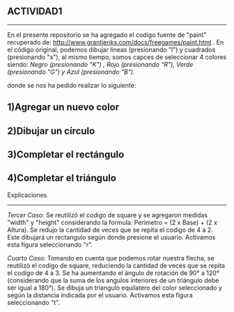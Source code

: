 ACTIVIDAD1
---
---

En el presente repositorio se ha agregado el codigo fuente de "paint" 
recuperado de: http://www.grantjenks.com/docs/freegames/paint.html . En el código original, podemos dibujar lineas (presionando "l") y cuadrados (presionando "s"),
al mismo tiempo, somos capces de seleccionar 4 colores siendo: *Negro (presionando "K") , Rojo (presionando "R"), Verde (presionando "G") y Azul (presionando "B").*

donde se nos ha pedido realizar lo siguiente:

1)Agregar un nuevo color
-
2)Dibujar un círculo
-
3)Completar el rectángulo
-
4)Completar el triángulo
-


Explicaciones
***


*Tercer Caso:* Se reutilizó el codigo de square y se agregaron medidas "width" y "height" considerando la formula:
Perimetro = (2 x Base) + (2 x Altura). Se redujo la cantidad de veces que se repita el codigo de 4 a 2.
Este dibujará un rectangulo según donde presione el usuario. Activamos esta figura seleccionando "r".

*Cuarto Caso:* Tomando en cuenta que podemos rotar nuestra flecha, se reutilizó el codigo de square, reduciendo la cantidad de veces que se repita el codigo de 4 a 3. 
Se ha aumentando el ángulo de rotación de 90° a 120° (considerando que la suma de los angulos interiores de un triángulo debe ser igual a 180°). 
Se dibuja un triangulo equilatero del color seleccionado y según la distancia indicada por el usuario. Activamos esta figura seleccionando "t".
